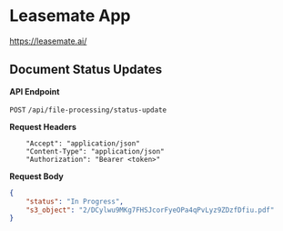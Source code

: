 # Leasemate App

https://leasemate.ai/

## Document Status Updates

**API Endpoint**

```POST``` ```/api/file-processing/status-update```

**Request Headers**
```
    "Accept": "application/json"
    "Content-Type": "application/json"
    "Authorization": "Bearer <token>"
```

**Request Body**
```json
{
    "status": "In Progress",
    "s3_object": "2/DCylwu9MKg7FHSJcorFyeOPa4qPvLyz9ZDzfDfiu.pdf"
}
```
